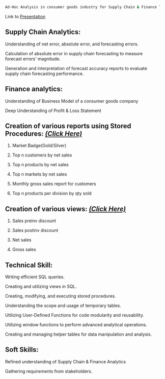 
```bash
Ad-Hoc Analysis in consumer goods industry for Supply Chain & Finance Teams of AtliQ Hardwares
```
Link to [Presentation](https://codebasics.io/challenge/codebasics-resume-project-challenge)

## Supply Chain Analytics: 

Understanding of net error, absolute error, and forecasting errors. 

Calculation of absolute error in supply chain forecasting to measure forecast errors' magnitude. 

Generation and interpretation of forecast accuracy reports to evaluate supply chain forecasting performance. 

## Finance analytics:

Understanding of Business Model of a consumer goods company

Deep Understanding of Profit & Loss Statement


## Creation of various reports using Stored Procedures: [_(Click Here)_]()

1. Market Badge(Gold/Silver)

2. Top n customers by net sales

3. Top n products by net sales

4. Top n markets by net sales

5. Monthly gross sales report for customers

6. Top n products per division by qty sold

## Creation of various views: [_(Click Here)_]()

1. Sales preinv discount
   
2. Sales postinv discount
   
3. Net sales
   
4. Gross sales

## Technical Skill: 

Writing efficient SQL queries. 

Creating and utilizing views in SQL. 

Creating, modifying, and executing stored procedures. 

Understanding the scope and usage of temporary tables. 

Utilizing User-Defined Functions for code modularity and reusability. 

Utilizing window functions to perform advanced analytical operations. 

Creating and managing helper tables for data manipulation and analysis. 

## Soft Skills: 

Refined understanding of Supply Chain & Finance Analytics 

Gathering requirements from stakeholders. 

